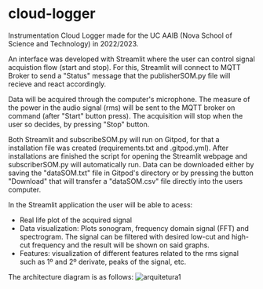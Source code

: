 # cloud-logger
Instrumentation Cloud Logger made for the UC AAIB (Nova School of Science and Technology) in 2022/2023. 

An interface was developed with Streamlit where the user can control signal acquistion flow (start and stop). For this, Streamlit will connect to MQTT Broker to send a "Status" message that the publisherSOM.py file will recieve and react accordingly.

Data will be acquired through the computer's microphone. The measure of the power in the audio signal (rms) will be sent to the MQTT broker on command (after "Start" button press). The acquisition will stop when the user so decides, by pressing "Stop" button. 

Both Streamlit and subscribeSOM.py will run on Gitpod, for that a installation file was created (requirements.txt and .gitpod.yml). After installations are finished the script for opening the Streamlit webpage and subscriberSOM.py will automatically run. 
Data can be downloaded either by saving the "dataSOM.txt" file in Gitpod's directory or by pressing the button "Download" that will transfer a "dataSOM.csv" file directly into the users computer. 

In the Streamlit application the user will be able to acess:
- Real life plot of the acquired signal
- Data visualization: Plots sonogram, frequency domain signal (FFT) and spectrogram. The signal can be filtered with desired low-cut and high-cut frequency and the result will be shown on said graphs.
- Features: visualization of different features related to the rms signal such as 1º and 2º derivate, peaks of the signal, etc.

The architecture diagram is as follows:
![arquitetura1](https://user-images.githubusercontent.com/117996837/204275646-95c7fa05-f264-41da-8ae5-f16aa4eacea1.png)
